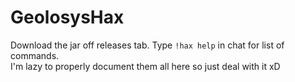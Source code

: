 # GeolosysHax
Download the jar off releases tab. Type `!hax help` in chat for list of commands. \
I'm lazy to properly document them all here so just deal with it xD

